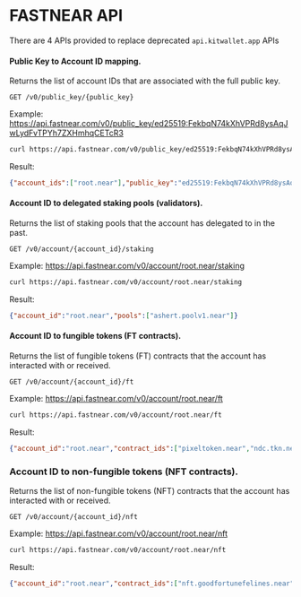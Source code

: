 # FASTNEAR API

There are 4 APIs provided to replace deprecated `api.kitwallet.app` APIs

#### Public Key to Account ID mapping.

Returns the list of account IDs that are associated with the full public key.
```
GET /v0/public_key/{public_key}
```

Example: https://api.fastnear.com/v0/public_key/ed25519:FekbqN74kXhVPRd8ysAqJwLydFvTPYh7ZXHmhqCETcR3
```bash
curl https://api.fastnear.com/v0/public_key/ed25519:FekbqN74kXhVPRd8ysAqJwLydFvTPYh7ZXHmhqCETcR3
```

Result:
```json
{"account_ids":["root.near"],"public_key":"ed25519:FekbqN74kXhVPRd8ysAqJwLydFvTPYh7ZXHmhqCETcR3"}
```

#### Account ID to delegated staking pools (validators).

Returns the list of staking pools that the account has delegated to in the past.
```
GET /v0/account/{account_id}/staking
```

Example: https://api.fastnear.com/v0/account/root.near/staking
```bash
curl https://api.fastnear.com/v0/account/root.near/staking
```

Result:
```json
{"account_id":"root.near","pools":["ashert.poolv1.near"]}
```

#### Account ID to fungible tokens (FT contracts).

Returns the list of fungible tokens (FT) contracts that the account has interacted with or received.
```
GET /v0/account/{account_id}/ft
```

Example: https://api.fastnear.com/v0/account/root.near/ft
```bash
curl https://api.fastnear.com/v0/account/root.near/ft
```

Result:
```json
{"account_id":"root.near","contract_ids":["pixeltoken.near","ndc.tkn.near","meta-pool.near","coin.asac.near","cheems.tkn.near","baby.tkn.near","meteor-points.near","9aeb50f542050172359a0e1a25a9933bc8c01259.factory.bridge.near","meta-token.near","c.tkn.near","bobo.tkn.near","gold.l2e.near","usn","token.lonkingnearbackto2024.near","utopia.secretskelliessociety.near","wnear-at-150-0.wentokensir.near","v3.oin_finance.near","adtoken.near","nearbit.tkn.near","mvp.tkn.near","youwon500neartoclaimyourgainwwwlotte.laboratory.jumpfinance.near","wnear-150-0000.wentokensir.near","fx.tkn.near","1.laboratory.jumpfinance.near","zod.near","a0b86991c6218b36c1d19d4a2e9eb0ce3606eb48.factory.bridge.near","kusama-airdrop.near","blackdragon.tkn.near","congratulations.laboratory.jumpfinance.near","wrap.near","avb.tkn.near","ftv2.nekotoken.near","superbot.near","fusotao-token.near","deezz.near","ser.tkn.near","near-20-0000.wentokensir.near","aurora.tkn.near","f5cfbc74057c610c8ef151a439252680ac68c6dc.factory.bridge.near","nearkat.tkn.near","youwon500neartoclaimyourgainwwwnearl.laboratory.jumpfinance.near"]}
```

### Account ID to non-fungible tokens (NFT contracts).

Returns the list of non-fungible tokens (NFT) contracts that the account has interacted with or received.
```
GET /v0/account/{account_id}/nft
```

Example: https://api.fastnear.com/v0/account/root.near/nft
```bash
curl https://api.fastnear.com/v0/account/root.near/nft
```

Result:
```json
{"account_id":"root.near","contract_ids":["nft.goodfortunefelines.near","genadrop-contract.nftgen.near","paulcrans.mintbase1.near","mailgun.near","citizen.bodega-lab.near","avtr.near","comic.paras.near","spin-nft-contract.near","ambernft.near","ndcconstellationnft.sharddog.near","learnernft.learnclub.near","freedom.mintbase1.near","nshackathon2022.mintbase1.near","near-punks.near","mint.sharddog.near","nft.genadrop.near","nearnautsnft.near","roughcentury.mintbase1.near","chatgpt.mintbase1.near","tonic_goblin.enleap.near","nft.greedygoblins.near","nep172.nfnft.near","nearcrashnft.near","yearoftherabbit.near","nft-message.nearkits.near","famdom1.nearhubonline.near","nft.widget.near","nearmailbot.near","harvestmoon.sharddog.near","pcards.near","kaizofighters.tenk.near","hot-or-bot.near","nearnauts.mintbase1.near","dotdot.mintbase1.near","qstienft.near","yuzu.recurforever.near","serumnft.near","pack.pack_minter.playible.near","nearcon.mintbase1.near","seoul2020.snft.near","astropup.near","nearnautnft.near","kashmirthroughmylens.mintbase1.near","nearmixtapev1beatdao.mintbase1.near","rtrpkp.mintbase1.near","ouchworld.mintbase1.near","beenftofficial.near","pluminite.near","tigercheck4.near","misfits.tenk.near","nearcon2.mintbase1.near","jwneartokens.mintbase1.near","mmc.nfts.fewandfar.near","nft-v2.keypom.near","proof-of-memories-nearcon-2022.snft.near","cartelgen1.neartopia.near","reginamintbase.mintbase1.near","nearpay-portals.near","near-x-sailgp-f50-fan-token.snft.near","starbox.herewallet.near","mmc-pups.nfts.fewandfar.near","root.mintbase1.near","undead.secretskelliessociety.near","asac.near","x.paras.near","athlete.nfl.playible.near"]}
```
